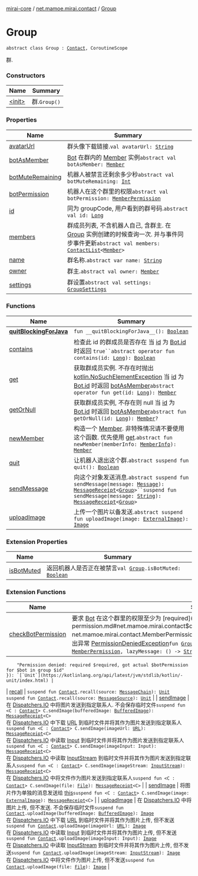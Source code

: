 [mirai-core](../../index.md) / [net.mamoe.mirai.contact](../index.md) / [Group](./index.md)

# Group

`abstract class Group : `[`Contact`](../-contact/index.md)`, CoroutineScope`

群.

### Constructors

| Name | Summary |
|---|---|
| [&lt;init&gt;](-init-.md) | 群.`Group()` |

### Properties

| Name | Summary |
|---|---|
| [avatarUrl](avatar-url.md) | 群头像下载链接.`val avatarUrl: `[`String`](https://kotlinlang.org/api/latest/jvm/stdlib/kotlin/-string/index.html) |
| [botAsMember](bot-as-member.md) | [Bot](../../net.mamoe.mirai/-bot/index.md) 在群内的 [Member](../-member/index.md) 实例`abstract val botAsMember: `[`Member`](../-member/index.md) |
| [botMuteRemaining](bot-mute-remaining.md) | 机器人被禁言还剩余多少秒`abstract val botMuteRemaining: `[`Int`](https://kotlinlang.org/api/latest/jvm/stdlib/kotlin/-int/index.html) |
| [botPermission](bot-permission.md) | 机器人在这个群里的权限`abstract val botPermission: `[`MemberPermission`](../-member-permission/index.md) |
| [id](id.md) | 同为 groupCode, 用户看到的群号码.`abstract val id: `[`Long`](https://kotlinlang.org/api/latest/jvm/stdlib/kotlin/-long/index.html) |
| [members](members.md) | 群成员列表, 不含机器人自己, 含群主. 在 [Group](./index.md) 实例创建的时候查询一次. 并与事件同步事件更新`abstract val members: `[`ContactList`](../-contact-list/index.md)`<`[`Member`](../-member/index.md)`>` |
| [name](name.md) | 群名称.`abstract var name: `[`String`](https://kotlinlang.org/api/latest/jvm/stdlib/kotlin/-string/index.html) |
| [owner](owner.md) | 群主.`abstract val owner: `[`Member`](../-member/index.md) |
| [settings](settings.md) | 群设置`abstract val settings: `[`GroupSettings`](../-group-settings/index.md) |

### Functions

| Name | Summary |
|---|---|
| [__quitBlockingForJava__](__quit-blocking-for-java__.md) | `fun __quitBlockingForJava__(): `[`Boolean`](https://kotlinlang.org/api/latest/jvm/stdlib/kotlin/-boolean/index.html) |
| [contains](contains.md) | 检查此 id 的群成员是否存在 当 [id](contains.md#net.mamoe.mirai.contact.Group$contains(kotlin.Long)/id) 为 [Bot.id](../../net.mamoe.mirai/-bot/id.md) 时返回 `true``abstract operator fun contains(id: `[`Long`](https://kotlinlang.org/api/latest/jvm/stdlib/kotlin/-long/index.html)`): `[`Boolean`](https://kotlinlang.org/api/latest/jvm/stdlib/kotlin/-boolean/index.html) |
| [get](get.md) | 获取群成员实例. 不存在时抛出 [kotlin.NoSuchElementException](https://kotlinlang.org/api/latest/jvm/stdlib/kotlin/-no-such-element-exception/index.html) 当 [id](get.md#net.mamoe.mirai.contact.Group$get(kotlin.Long)/id) 为 [Bot.id](../../net.mamoe.mirai/-bot/id.md) 时返回 [botAsMember](bot-as-member.md)`abstract operator fun get(id: `[`Long`](https://kotlinlang.org/api/latest/jvm/stdlib/kotlin/-long/index.html)`): `[`Member`](../-member/index.md) |
| [getOrNull](get-or-null.md) | 获取群成员实例, 不存在则 null 当 [id](get-or-null.md#net.mamoe.mirai.contact.Group$getOrNull(kotlin.Long)/id) 为 [Bot.id](../../net.mamoe.mirai/-bot/id.md) 时返回 [botAsMember](bot-as-member.md)`abstract fun getOrNull(id: `[`Long`](https://kotlinlang.org/api/latest/jvm/stdlib/kotlin/-long/index.html)`): `[`Member`](../-member/index.md)`?` |
| [newMember](new-member.md) | 构造一个 [Member](../-member/index.md). 非特殊情况请不要使用这个函数. 优先使用 [get](get.md).`abstract fun newMember(memberInfo: `[`MemberInfo`](../../net.mamoe.mirai.data/-member-info/index.md)`): `[`Member`](../-member/index.md) |
| [quit](quit.md) | 让机器人退出这个群.`abstract suspend fun quit(): `[`Boolean`](https://kotlinlang.org/api/latest/jvm/stdlib/kotlin/-boolean/index.html) |
| [sendMessage](send-message.md) | 向这个对象发送消息.`abstract suspend fun sendMessage(message: `[`Message`](../../net.mamoe.mirai.message.data/-message/index.md)`): `[`MessageReceipt`](../../net.mamoe.mirai.message/-message-receipt/index.md)`<`[`Group`](./index.md)`>``suspend fun sendMessage(message: `[`String`](https://kotlinlang.org/api/latest/jvm/stdlib/kotlin/-string/index.html)`): `[`MessageReceipt`](../../net.mamoe.mirai.message/-message-receipt/index.md)`<`[`Group`](./index.md)`>` |
| [uploadImage](upload-image.md) | 上传一个图片以备发送.`abstract suspend fun uploadImage(image: `[`ExternalImage`](../../net.mamoe.mirai.utils/-external-image/index.md)`): `[`Image`](../../net.mamoe.mirai.message.data/-image/index.md) |

### Extension Properties

| Name | Summary |
|---|---|
| [isBotMuted](../is-bot-muted.md) | 返回机器人是否正在被禁言`val `[`Group`](./index.md)`.isBotMuted: `[`Boolean`](https://kotlinlang.org/api/latest/jvm/stdlib/kotlin/-boolean/index.html) |

### Extension Functions

| Name | Summary |
|---|---|
| [checkBotPermission](../check-bot-permission.md) | 要求 [Bot](../../net.mamoe.mirai/-bot/index.md) 在这个群里的权限至少为 [required](../check-bot-permission.md#net.mamoe.mirai.contact$checkBotPermission(net.mamoe.mirai.contact.Group, net.mamoe.mirai.contact.MemberPermission, kotlin.Function0((kotlin.String)))/required), 否则抛出异常 [PermissionDeniedException](../-permission-denied-exception/index.md)`fun `[`Group`](./index.md)`.checkBotPermission(required: `[`MemberPermission`](../-member-permission/index.md)`, lazyMessage: () -> `[`String`](https://kotlinlang.org/api/latest/jvm/stdlib/kotlin/-string/index.html)` = {
        "Permission denied: required $required, got actual $botPermission for $bot in group $id"
    }): `[`Unit`](https://kotlinlang.org/api/latest/jvm/stdlib/kotlin/-unit/index.html) |
| [recall](../recall.md) | `suspend fun `[`Contact`](../-contact/index.md)`.recall(source: `[`MessageChain`](../../net.mamoe.mirai.message.data/-message-chain/index.md)`): `[`Unit`](https://kotlinlang.org/api/latest/jvm/stdlib/kotlin/-unit/index.html)<br>`suspend fun `[`Contact`](../-contact/index.md)`.recall(source: `[`MessageSource`](../../net.mamoe.mirai.message.data/-message-source/index.md)`): `[`Unit`](https://kotlinlang.org/api/latest/jvm/stdlib/kotlin/-unit/index.html) |
| [sendImage](../../net.mamoe.mirai.message/send-image.md) | 在 [Dispatchers.IO](#) 中将图片发送到指定联系人. 不会保存临时文件`suspend fun <C : `[`Contact`](../-contact/index.md)`> C.sendImage(bufferedImage: `[`BufferedImage`](https://docs.oracle.com/javase/6/docs/api/java/awt/image/BufferedImage.html)`): `[`MessageReceipt`](../../net.mamoe.mirai.message/-message-receipt/index.md)`<C>`<br>在 [Dispatchers.IO](#) 中下载 [URL](https://docs.oracle.com/javase/6/docs/api/java/net/URL.html) 到临时文件并将其作为图片发送到指定联系人`suspend fun <C : `[`Contact`](../-contact/index.md)`> C.sendImage(imageUrl: `[`URL`](https://docs.oracle.com/javase/6/docs/api/java/net/URL.html)`): `[`MessageReceipt`](../../net.mamoe.mirai.message/-message-receipt/index.md)`<C>`<br>在 [Dispatchers.IO](#) 中读取 [Input](#) 到临时文件并将其作为图片发送到指定联系人`suspend fun <C : `[`Contact`](../-contact/index.md)`> C.sendImage(imageInput: Input): `[`MessageReceipt`](../../net.mamoe.mirai.message/-message-receipt/index.md)`<C>`<br>在 [Dispatchers.IO](#) 中读取 [InputStream](https://docs.oracle.com/javase/6/docs/api/java/io/InputStream.html) 到临时文件并将其作为图片发送到指定联系人`suspend fun <C : `[`Contact`](../-contact/index.md)`> C.sendImage(imageStream: `[`InputStream`](https://docs.oracle.com/javase/6/docs/api/java/io/InputStream.html)`): `[`MessageReceipt`](../../net.mamoe.mirai.message/-message-receipt/index.md)`<C>`<br>在 [Dispatchers.IO](#) 中将文件作为图片发送到指定联系人`suspend fun <C : `[`Contact`](../-contact/index.md)`> C.sendImage(file: `[`File`](https://docs.oracle.com/javase/6/docs/api/java/io/File.html)`): `[`MessageReceipt`](../../net.mamoe.mirai.message/-message-receipt/index.md)`<C>` |
| [sendImage](../../net.mamoe.mirai.utils/send-image.md) | 将图片作为单独的消息发送给 [this](../../net.mamoe.mirai.utils/send-image/-this-.md)`suspend fun <C : `[`Contact`](../-contact/index.md)`> C.sendImage(image: `[`ExternalImage`](../../net.mamoe.mirai.utils/-external-image/index.md)`): `[`MessageReceipt`](../../net.mamoe.mirai.message/-message-receipt/index.md)`<C>` |
| [uploadImage](../../net.mamoe.mirai.message/upload-image.md) | 在 [Dispatchers.IO](#) 中将图片上传, 但不发送. 不会保存临时文件`suspend fun `[`Contact`](../-contact/index.md)`.uploadImage(bufferedImage: `[`BufferedImage`](https://docs.oracle.com/javase/6/docs/api/java/awt/image/BufferedImage.html)`): `[`Image`](../../net.mamoe.mirai.message.data/-image/index.md)<br>在 [Dispatchers.IO](#) 中下载 [URL](https://docs.oracle.com/javase/6/docs/api/java/net/URL.html) 到临时文件并将其作为图片上传, 但不发送`suspend fun `[`Contact`](../-contact/index.md)`.uploadImage(imageUrl: `[`URL`](https://docs.oracle.com/javase/6/docs/api/java/net/URL.html)`): `[`Image`](../../net.mamoe.mirai.message.data/-image/index.md)<br>在 [Dispatchers.IO](#) 中读取 [Input](#) 到临时文件并将其作为图片上传, 但不发送`suspend fun `[`Contact`](../-contact/index.md)`.uploadImage(imageInput: Input): `[`Image`](../../net.mamoe.mirai.message.data/-image/index.md)<br>在 [Dispatchers.IO](#) 中读取 [InputStream](https://docs.oracle.com/javase/6/docs/api/java/io/InputStream.html) 到临时文件并将其作为图片上传, 但不发送`suspend fun `[`Contact`](../-contact/index.md)`.uploadImage(imageStream: `[`InputStream`](https://docs.oracle.com/javase/6/docs/api/java/io/InputStream.html)`): `[`Image`](../../net.mamoe.mirai.message.data/-image/index.md)<br>在 [Dispatchers.IO](#) 中将文件作为图片上传, 但不发送`suspend fun `[`Contact`](../-contact/index.md)`.uploadImage(file: `[`File`](https://docs.oracle.com/javase/6/docs/api/java/io/File.html)`): `[`Image`](../../net.mamoe.mirai.message.data/-image/index.md) |
